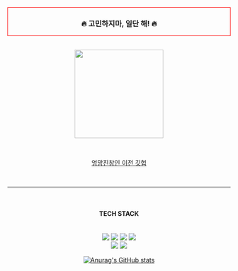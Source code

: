 <div style="border: 1px solid red;" align=center><h3>🔥 고민하지마, 일단 해! 🔥</h3></div>

<br/>

<div align=center>

 <img 
        src="https://i.pinimg.com/736x/9b/2d/fe/9b2dfe01e7c9e1e1c4901c63f12d3dd0.jpg"
        width="200" style="height : auto; margin-left : 10px; margin-right : 10px;"/>   

<br/>

<a href="https://github.com/gimwise">엉망진창인 이전 깃헙</a>

<br/>

<hr/><br/>

<h4>TECH STACK</h4> <br/>

<img src="https://img.shields.io/badge/JavaScript-F7DF1E?style=flat&logo=JavaScript&logoColor=white"/>
<img src="https://img.shields.io/badge/HTML-E34F26?style=flat&logo=HTML5&logoColor=white"/>
<img src="https://img.shields.io/badge/CSS-1572B6?style=flat&logo=CSS3&logoColor=white"/>
<img src="https://img.shields.io/badge/Python-3776AB?style=flat&logo=Python&logoColor=white"/>

<br/>

<img src="https://img.shields.io/badge/Django-092E20?style=flat&logo=Django&logoColor=white"/>
<img src="https://img.shields.io/badge/MySQL-4479a1?style=flat&logo=MySQL&logoColor=white"/>

<br/>

[![Anurag's GitHub stats](https://github-readme-stats.vercel.app/api?username=WisdomAlwaysWins)](https://github.com/anuraghazra/github-readme-stats)

</div>

